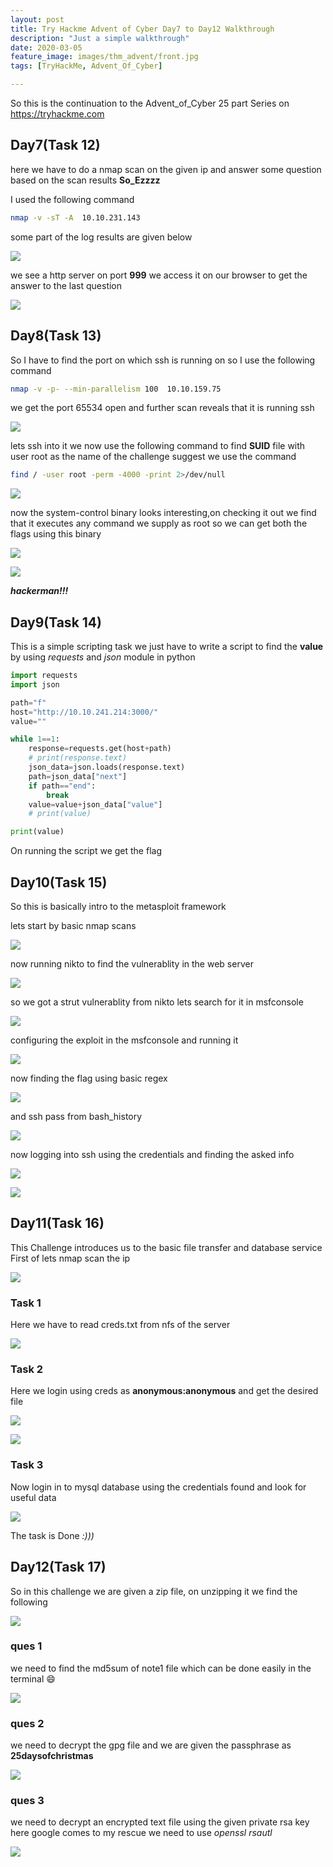 ```yaml
---
layout: post
title: Try Hackme Advent of Cyber Day7 to Day12 Walkthrough
description: "Just a simple walkthrough"
date: 2020-03-05
feature_image: images/thm_advent/front.jpg
tags: [TryHackMe, Advent_Of_Cyber]

---
```

<!--more-->
So this is the continuation to the Advent_of_Cyber 25 part Series on <https://tryhackme.com>

## Day7(Task 12)
here we have to do a nmap scan on the given ip and answer some question based on the scan results **So_Ezzzz**

I used the following command
```bash
nmap -v -sT -A  10.10.231.143
```
some part of the log results are given below 

![](images/thm_advent/27.png)


we see a http server on port **999**
we access it on our browser to get the answer to the last question

![](images/thm_advent/28.png)

## Day8(Task 13)
So I have to find the port on which ssh is running on so I use the following command

```bash
nmap -v -p- --min-parallelism 100  10.10.159.75
```
we get the port 65534 open and further scan reveals that it is running ssh

![](images/thm_advent/29.png)

lets ssh into it 
we now use the following command to find **SUID** file with user root as the name of the challenge suggest 
we use the command

```bash
find / -user root -perm -4000 -print 2>/dev/null
```
![](images/thm_advent/30.png)

now the system-control binary looks interesting,on checking it out we find that it executes any command we supply as root so we can get both the flags using this binary

![](images/thm_advent/31.png)

![](images/thm_advent/32.png)

***hackerman!!!***

## Day9(Task 14)
This is a simple scripting task we just have to write a script to find the **value** by using *requests* and *json* module in python

```python
import requests
import json

path="f"
host="http://10.10.241.214:3000/"
value=""

while 1==1:
	response=requests.get(host+path)
	# print(response.text)
	json_data=json.loads(response.text)
	path=json_data["next"]
	if path=="end":
		break
	value=value+json_data["value"]
	# print(value)

print(value)
```
On running the script we get the flag

## Day10(Task 15)

So this is basically intro to the metasploit framework

lets start by basic nmap scans

![](images/thm_advent/36.png)

now running nikto to find the vulnerablity in the web server

![](images/thm_advent/40.png)

so we got a strut vulnerablity from nikto lets search for it in msfconsole

![](images/thm_advent/37.png)

configuring the exploit in the msfconsole and running it

![](images/thm_advent/35.png)

now finding the flag using basic regex

![](images/thm_advent/33.png)

and ssh pass from bash_history 

![](images/thm_advent/34.png)

now logging into ssh using the credentials and finding the asked info

![](images/thm_advent/38.png)

![](images/thm_advent/39.png)


## Day11(Task 16)
This Challenge introduces us to the basic file transfer and database service
First of lets nmap scan the ip 

![](images/thm_advent/42.png)

### Task 1
Here we have to read creds.txt from nfs of the server

![](images/thm_advent/41.png)

### Task 2 
Here we login using creds as **anonymous:anonymous**
and get the desired file

![](images/thm_advent/43.png)

![](images/thm_advent/44.png)

### Task 3
Now login in to mysql database using the credentials found and look for useful data

![](images/thm_advent/45.png)

The task is Done *:)))*

## Day12(Task 17)

So in this challenge we are given a zip file, on unzipping it we find the following

![](images/thm_advent/49.png)



### ques 1
we need to find the md5sum of note1 file which can be done easily in the terminal :smile:

![](images/thm_advent/46.png)

### ques 2
we need to decrypt the gpg file and we are given the passphrase as **25daysofchristmas**

![](images/thm_advent/47.png)

### ques 3 
we need to decrypt an encrypted text file using the given private rsa key 
here google comes to my rescue we need to use *openssl rsautl*

![](images/thm_advent/48.png)